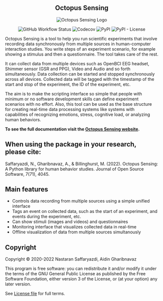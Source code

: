 <h2 align="center">Octopus Sensing</h2>
<p align="center">
  <img src="https://octopus-sensing.nastaran-saffar.me/_static/octopus-sensing-logo-small.png" alt="Octopus Sensing Logo">
</p>
<p align="center">
  <img src="https://img.shields.io/github/workflow/status/octopus-sensing/octopus-sensing/Python%20Check?label=checks" alt="GitHub Workflow Status">
  <img src="https://img.shields.io/codecov/c/gh/octopus-sensing/octopus-sensing" alt="Codecov">
  <img src="https://img.shields.io/pypi/v/octopus-sensing" alt="PyPI">
  <img src="https://img.shields.io/pypi/l/octopus-sensing" alt="PyPI - License">
</p>

Octopus Sensing is a tool to help you run scientific experiments that involve recording data synchronously from
multiple sources in human-computer interaction studies. You write steps of an experiment scenario, for example showing a stimulus and then a questionnaire. The tool takes care of the rest.

It can collect data from multiple devices such as OpenBCI EEG headset, Shimmer sensor (GSR and PPG),
Video and Audio and so forth simultaneously. Data collection can be started and stopped synchronously across all devices.
Collected data will be tagged with the timestamp of the start and stop of the experiment, the ID of
the experiment, etc.

The aim is to make the scripting interface so simple that people with minimum or no software
development skills can define experiment scenarios with no effort.
Also, this tool can be used as the base structure for creating real-time data processing systems like systems with capabilities of recognizing emotions, stress, cognitive load, or analyzing human behaviors.


**To see the full documentation visit the [Octopus Sensing website](https://octopus-sensing.nastaran-saffar.me/).**

When using the package in your research, please cite:
-----------------------------------------------------

Saffaryazdi, N., Gharibnavaz, A., & Billinghurst, M. (2022). Octopus Sensing: A Python library for human behavior studies. Journal of Open Source Software, 7(71), 4045.

Main features
--------------

* Controls data recording from multiple sources using a simple unified interface
* Tags an event on collected data, such as the start of an experiment, and events during the experiment, etc.
* Can show stimuli (images and videos) and questionnaires
* Monitoring interface that visualizes collected data in real-time
* Offline visualization of data from multiple sources simultanously

Copyright
---------
Copyright © 2020-2022 Nastaran Saffaryazdi, Aidin Gharibnavaz

This program is free software: you can redistribute it and/or modify it under the terms of the GNU
General Public License as published by the Free Software Foundation, either version 3 of the
License, or (at your option) any later version.

See [License file](https://github.com/nastaran62/octopus-sensing/blob/master/LICENSE) for full terms.
